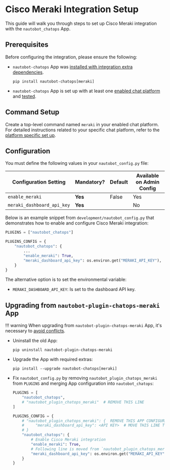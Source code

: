 # Cisco Meraki Integration Setup

This guide will walk you through steps to set up Cisco Meraki integration with the `nautobot_chatops` App.

## Prerequisites

Before configuring the integration, please ensure the following:

- `nautobot-chatops` App was [installed with integration extra dependencies](./index.md#installation-guide).
    ```shell
    pip install nautobot-chatops[meraki]
    ```
- `nautobot-chatops` App is set up with at least one [enabled chat platform](./index.md#chat-platforms-configuration) and [tested](./index.md#test-your-chatbot).

## Command Setup

Create a top-level command named `meraki` in your enabled chat platform. For detailed instructions related to your specific chat platform, refer to the [platform specific set up](./index.md#chat-platforms-configuration).

## Configuration

You must define the following values in your `nautobot_config.py` file:

| Configuration Setting | Mandatory? | Default | Available on Admin Config |
| --------------------- | ---------- | ------- | ------------------------- |
| `enable_meraki` | **Yes** | False | Yes |
| `meraki_dashboard_api_key` | **Yes** | | No |

Below is an example snippet from `development/nautobot_config.py` that demonstrates how to enable and configure Cisco Meraki integration:

```python
PLUGINS = ["nautobot_chatops"]

PLUGINS_CONFIG = {
    "nautobot_chatops": {
        ...
        "enable_meraki": True,
        "meraki_dashboard_api_key": os.environ.get("MERAKI_API_KEY"),
    }
}
```

The alternative option is to set the environmental variable:

- `MERAKI_DASHBOARD_API_KEY`: Is set to the dashboard API key.

## Upgrading from `nautobot-plugin-chatops-meraki` App

!!! warning
    When upgrading from `nautobot-plugin-chatops-meraki` App, it's necessary to [avoid conflicts](index.md#potential-apps-conflicts).

- Uninstall the old App:
    ```shell
    pip uninstall nautobot-plugin-chatops-meraki
    ```
- Upgrade the App with required extras:
    ```shell
    pip install --upgrade nautobot-chatops[meraki]
    ```
- Fix `nautobot_config.py` by removing `nautobot_plugin_chatops_meraki` from `PLUGINS` and merging App configuration into `nautobot_chatops`:
    ```python
    PLUGINS = [
        "nautobot_chatops",
        # "nautobot_plugin_chatops_meraki"  # REMOVE THIS LINE
    ]

    PLUGINS_CONFIG = {
        # "nautobot_plugin_chatops_meraki": {  REMOVE THIS APP CONFIGURATION
        #     "meraki_dashboard_api_key": <API KEY>  # MOVE THIS LINE TO `nautobot_chatops` SECTION
        # }
        "nautobot_chatops": {
            # Enable Cisco Meraki integration
            "enable_meraki": True,
            # Following line is moved from `nautobot_plugin_chatops_meraki`
            "meraki_dashboard_api_key": os.environ.get("MERAKI_API_KEY"),
        }
    }
    ```
